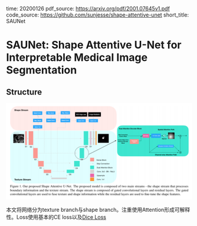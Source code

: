 time: 20200126
pdf_source: https://arxiv.org/pdf/2001.07645v1.pdf
code_source: https://github.com/sunjesse/shape-attentive-unet
short_title: SAUNet
# SAUNet: Shape Attentive U-Net for Interpretable Medical Image Segmentation

## Structure

![image](res/SAUNet_arch.png)

本文将网络分为texture branch与shape branch。注重使用Attention形成可解释性。Loss使用基本的CE loss以及[Dice Loss](SOLO.md)